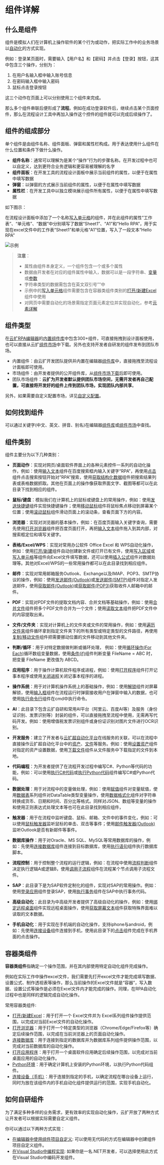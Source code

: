 # 组件详解

## 什么是组件

组件是模拟人们在计算机上操作软件的某个行为或动作，把实际工作中的业务场景以[自动化](./AutomationPrinciples.md)的方式实现。

例如：登录某页面时，需要输入【用户名】和【密码】并点击【登录】按钮，这其中包含三个操作，分别为：
1. 在用户名输入框中输入账号信息
2. 在密码输入框中输入密码
3. 鼠标点击登录按钮

这三个动作在页面上可以分别使用三个组件来完成。

那么多个组件串联后便形成了**流程**。例如在成功登录软件后，继续点击某个页面控件，那么在流程设计工具中再加入操作这个控件的组件就可以完成后续操作了。
 

## 组件的组成部分

单个组件是由组件名称、组件面板、弹窗和属性栏构成。用于表达使用什么组件在什么位置和条件下做什么操作。

- **组件名称**：通常可以理解为是某个“操作”行为的步骤名称。在开发过程中也可以自定义，达到更符合业务逻辑和更容易被理解的名字
- **组件面板**：在开发工具的流程设计面板中展示当前组件的属性，以便于在属性中填写数据
- **弹窗**：以弹窗的方式展示当前组件的属性，以便于在属性中填写数据
- **属性栏**：在开发工具中以独立模块展示组件所有属性，以便于在属性中填写数据

如下图示：

在流程设计面板中添加了一个名称[写入单元格](https://academy.encoo.com/zh-cn/wiki/Activities/AppAutomation/OfficeExcel/WriteCell.md?uuid=dadb9ee9-042b-4455-8ceb-c691af8699eb)的组件，并在此组件的属性“工作表”、“单元格”、“数据”中分别填写了数据“Sheet1”、“A1”和“Hello RPA”，用于实现在excel文件中的工作表“Sheet1”和单元格“A1”位置，写入了一段文本“Hello RPA”

![示例](https://docimages.blob.core.chinacloudapi.cn/images/DeveloperGuide/componentsexample.png)
 
> **注意**：
> 
> - 属性由组件本身定义，一个组件包含一个或多个属性
> - 数据由开发者在对应的组件属性中输入，数据可以是一段字符串、[变量](https://academy.encoo.com/zh-cn/wiki/Studio/process/developProject/Variables/Variables.md?uuid=0bd627d9-3f75-4c38-b9a2-dbc571686b21)或[参数](https://academy.encoo.com/zh-cn/wiki/Studio/process/developProject/Arguments/Arguments.md?uuid=2238c728-efc6-455b-9004-2e22b2a82520)
> - 字符串类型的数据需包含在英文双引号””中
> - 示例中的[写入单元格](https://academy.encoo.com/zh-cn/wiki/Activities/AppAutomation/OfficeExcel/WriteCell.md?uuid=dadb9ee9-042b-4455-8ceb-c691af8699eb)组件需要包含在容器类组件类别的[打开/新建Excel](https://academy.encoo.com/zh-cn/wiki/Activities/AppAutomation/OfficeExcel/OpenExcel.md?uuid=c4138eee-05ad-4a13-ad96-297c2bc68aa5)组件中使用
> - 对网页中需要自动化的场景需指定页面元素定位并实现自动化，参考[元素详解](./AutomationPrinciples.md)

## 组件类型

在[云扩RPA编辑器](https://academy.encoo.com/zh-cn/wiki/Studio/README.md?uuid=bbb7017f-4558-4729-aee4-a7e8aa78764a)的[内置组件库](https://academy.encoo.com/zh-cn/wiki/Activities/README.md?uuid=9f790d12-315d-4aa2-b69f-7ed0d02997a5)中包含300+组件，可直接拖拽到设计面板使用，也可以直接从云扩[组件市场](https://marketplace.encoo.com/#/activity?lang=zh-cn)中下载。另外也支持开发者自研发的组件发布到团队市场。

- 内置组件：由云扩开发团队提供并内置在编辑器[组件库](https://academy.encoo.com/zh-cn/wiki/Activities/README.md?uuid=9f790d12-315d-4aa2-b69f-7ed0d02997a5)中，直接拖拽至流程设计面板即可使用。
- 市场组件：由开发者提供的公开组件库，从[组件市场下载](https://academy.encoo.com/zh-cn/wiki/Studio/market/activityMarket.md?uuid=7d9c6072-145b-4cb0-b27b-46184368b390)后即可使用。
- 团队市场组件：**云扩为开发者默认提供团队市场空间，无需开发者再自己配置，可直接将开发好的组件上传到团队市场，实现团队内部共享**。

另外，如果需要自定义配置市场，详见[自定义配置](https://academy.encoo.com/zh-cn/wiki/Studio/market/Market.md?uuid=f1777edd-af4e-4308-94d0-2493bc479ff4)。


## 如何找到组件

可以通过关键字(中文、英文、拼音、别名)在编辑器[组件库](../Activities/README.md)或[组件市场](https://marketplace.encoo.com/#/activity?lang=zh-cn)中查找。

## 组件类别

组件主要分为以下几种类别：

- **页面动作**：实现对网页/桌面软件界面上的各种元素控件一系列的自动化操作，例如：使用[输入文本](https://academy.encoo.com/zh-cn/wiki/Activities/UIAutomation/TypeInto.md?uuid=6f8ef618-c9ba-4c03-afc9-1f397282c4e7)组件在百度搜索框内输入关键字“RPA”，再使用[点击](https://academy.encoo.com/zh-cn/wiki/Activities/UIAutomation/Click.md?uuid=31689d52-c142-4a6e-a969-1d081c2fdbb2)组件点击搜索按钮开始对”RPA”搜索，使用[获取结构化数据](https://academy.encoo.com/zh-cn/wiki/Activities/UIAutomation/ExtractStructuredData.md?uuid=4585a5ec-7386-4438-a083-dc345e6e94f7)组件把搜索结果列表或表格数据抓取。其他在页面上的操作像获取界面文字、截图等都可以在此目录下找到相应的组件。

- **鼠标/键盘**：模拟我们在计算机上的鼠标或键盘上的常用操作，例如：使用[发送快捷键](https://academy.encoo.com/wiki/Activities/UIAutomation/SendHotkey.md?uuid=c0f37191-286f-4517-98f2-f5b820ce85eb)组件实现快捷键操作；使用[移动鼠标](https://academy.encoo.com/zh-cn/wiki/Activities/UIAutomation/MoveMouse.md?uuid=4a035cc6-9d2e-4056-ab0f-30be0ba8015f)组件将鼠标焦点移动到屏幕某个位置；使用[滚动鼠标](https://academy.encoo.com/zh-cn/wiki/Activities/UIAutomation/rotate-wheel.md)组件滑动页面上的滚动条，查看页面下方的内容。

- **浏览器**：实现对浏览器的基本操作，例如：在百度页面输入关键字查询，需要先使用[打开浏览器](https://academy.encoo.com/zh-cn/wiki/Activities/AppAutomation/Browser/OpenBrowser.md?uuid=5a4db7ca-d742-4081-9a83-52cb54eeb6bf)组件把百度页面打开，再把[输入文本](https://academy.encoo.com/zh-cn/wiki/Activities/UIAutomation/TypeInto.md?uuid=6f8ef618-c9ba-4c03-afc9-1f397282c4e7)组件拖入到其内部，对搜索框定位和填写关键字。

- **表格/Excel/WPS**：实现对常用办公软件 Office Excel 和 WPS自动化操作，例如：使用[打开/新建](https://academy.encoo.com/zh-cn/wiki/Activities/AppAutomation/OfficeExcel/OpenExcel.md?uuid=c4138eee-05ad-4a13-ad96-297c2bc68aa5)组件自动创建新文件或打开已有文件，使用[写入区域](https://academy.encoo.com/zh-cn/wiki/Activities/AppAutomation/OfficeExcel/WriteRange.md?uuid=967a43d8-af97-482b-ac04-610fe81511f2)或[写入单元格](https://academy.encoo.com/zh-cn/wiki/Activities/AppAutomation/OfficeExcel/WriteCell.md?uuid=dadb9ee9-042b-4455-8ceb-c691af8699eb)等组件向Excel文件填写数据，还可以使用[插入公式](https://academy.encoo.com/zh-cn/wiki/Activities/AppAutomation/OfficeExcel/InsertFormula.md?uuid=124a7b04-9abf-4ae2-a220-4285be345d57)组件对数据处理等。其他对Excel/WPS的一些常用操作都可以在此目录找到相应组件。

- **邮件**：实现对常用邮箱服务Outlook、Exchange以及IMAP、POP3、SMTP协议的操作，例如：使用[发送邮件(Outlook)](https://academy.encoo.com/zh-cn/wiki/Activities/AppAutomation/Mail/SendOutlookMail.md?uuid=e9578822-8a59-4f6d-bf84-c62718f5b6b3)或[发送邮件(SMTP)](https://academy.encoo.com/zh-cn/wiki/Activities/AppAutomation/Mail/SendMailSMTP.md?uuid=e1aa7ef2-ec9a-4eda-ac77-4a45a70119f6)组件对指定人发送邮件，使用[获取邮件(Outlook)](https://academy.encoo.com/zh-cn/wiki/Activities/AppAutomation/Mail/GetOutlookMail.md?uuid=f678a928-bc21-41a1-8ea5-822f799cabd8)或[获取邮件(POP3)](https://academy.encoo.com/zh-cn/wiki/Activities/AppAutomation/Mail/GetMailPOP3.md?uuid=31d6e188-260a-4371-869f-d78f8a3f4417)获取收件人邮箱中的邮件。

- **PDF**：实现对PDF文件的提取文档内容、合并文档等基础操作，例如：使用[合并文件](https://academy.encoo.com/zh-cn/wiki/Activities/AppAutomation/PDF/MergePDF.md?uuid=c0c0cb23-01cd-47cc-9562-e7d3032496fb)组件把多个PDF文件合并为一个文件；使用[读取文本](https://academy.encoo.com/zh-cn/wiki/Activities/AppAutomation/PDF/ExtractText.md?uuid=3482ba7b-15a0-4d84-9817-11070905d9ce)组件把PDF文件中的内容提取出来。    
    
- **文件/文件夹**：实现对计算机上的文件夹或文件的常用操作，例如：使用[遍历文件夹](https://academy.encoo.com/zh-cn/wiki/Activities/System/File/ForeachFolder.md?uuid=6aa69ad1-7816-48a0-9b38-4d9d08b49fc9)组件循环拿到指定文件夹下的所有类型或特定类型的文件路径，再使用[复制/移动文件](https://academy.encoo.com/zh-cn/wiki/Activities/System/File/CopyOrMoveFile.md?uuid=fc027810-28ca-43af-ab31-9ed75f6b32f7)组件把需要挪动位置的文件移动到其他文件夹。

- **判断/循环**：用于对特定数据做判断或循环处理， 例如：使用[循环操作(For Each)](https://academy.encoo.com/zh-cn/wiki/Activities/WorkflowControl/Loop/ForEach.md?uuid=fa55282c-def5-4639-a36e-157189b60df7)循环数组变量数据，使用[条件(if)](https://academy.encoo.com/zh-cn/wiki/Activities/WorkflowControl/Determine/If.md?uuid=a6b0cfc4-4aeb-41e8-ab47-04804a3906af)组件判断变量 FileName = ABC 时，把变量 FileName 更改值为 ABCD。

- **应用程序**：用于操作计算机软件程序或进程，例如：使用[打开程序](https://academy.encoo.com/zh-cn/wiki/Activities/System/Application/OpenApplication.md?uuid=0747e2f9-edeb-4040-963c-a67a48d40068)组件打开记事本程序或使用[关闭进程](https://academy.encoo.com/zh-cn/wiki/Activities/System/Application/CloseProcess.md?uuid=5385ae94-fcf7-4a0f-94d7-8a0f1aa7fad8)关闭记事本程序的进程。
 
- **操作系统**：用于对计算机操作系统上的基础操作，例如：使用[解锁](https://academy.encoo.com/zh-cn/wiki/Activities/System/Screen/WindowsUnlockActivity.md?uuid=33d6edb3-cdd1-4dfb-a766-5a46c8730340)组件对屏幕解锁，使用[输入框](https://academy.encoo.com/zh-cn/wiki/Activities/System/InputDialog.md?uuid=f9cd10c0-90af-4f6c-a823-b2faa0daa98a)组件在流程运行时弹窗接收用户在弹窗中输入的数据，也可使用[执行命令行](https://academy.encoo.com/zh-cn/wiki/Activities/System/ExecuteCMD.md?uuid=ff449f85-ae4a-4e53-aad3-0a1edbca5804)组件在cmd中执行命令。

- **AI**：此目录下包含云扩自研和常用AI平台（阿里云、百度AI等）及服务（身份证识别、发票识别等）封装的组件，可以直接拖拽至流程中使用，无需再写代码开发。例如：使用增值税发票识别组件或身份证识别对图片文件进行OCR识别。

- **开发服务**：建立了开发者与[云扩超自动化平台](https://academy.encoo.com/zh-cn/wiki/Console/README.md?uuid=731e27d0-adf7-4658-9987-b43b277b229f)在线服务的关联，可以在流程中直接操作云扩超自动化平台中的[资产](https://academy.encoo.com/zh-cn/wiki/Console/datacentor/asset/AboutAsset.md?uuid=3d1c7c2d-857e-4791-b738-9ff9455d85bd)、[文件](https://academy.encoo.com/zh-cn/wiki/Console/datacentor/fileservice/Aboutfileservice.md?uuid=3d1c7c2d-857e-4791-b738-9ff9455d85bd)等服务。例如：使用[设置资产](https://academy.encoo.com/zh-cn/wiki/Activities/Console/set-assets.md?uuid=ec9873a4-5a88-41c7-91ce-b8bddb59538f)组件对指定的资产设置数据，使用[下载文件](https://academy.encoo.com/zh-cn/wiki/Activities/Console/FileDownloadActivity.md?uuid=846221b4-b781-436a-adb1-9e4f84547c65)组件从文件服务中下载指定的文件到本地。

- **代码编程**：为开发者提供了在流程开发过程中编写C#、Python等代码的功能，例如：可以使用[执行C#代码](https://academy.encoo.com/zh-cn/wiki/Activities/CodeExecuter/CSharp/ExecuteCSharp.md?uuid=8146b6ce-e8a8-41f9-b3fb-f47ad2ca6611)或[执行Python代码](https://academy.encoo.com/zh-cn/wiki/Activities/CodeExecuter/Python/PythonExcuteFile.md?uuid=568dc641-15e0-41fc-a8ed-b2ac92f1e45b)组件编写C#或Python代码。

- **数据处理**：用于对流程中的变量做处理，例如：使用[赋值](https://academy.encoo.com/zh-cn/wiki/Activities/WorkflowControl/Assign.md?uuid=f3357989-015c-4a1b-8087-d1fd90a8511b)组件对变量赋值，使用[数据表](https://academy.encoo.com/zh-cn/wiki/Activities/DataTable/BuildDataTable.md?uuid=747738d1-4a94-48ac-ad8b-1d903efd67c8)系列组件对DataTable类型变量操作，使用[数据格式化](https://academy.encoo.com/zh-cn/wiki/Activities/CodeExecuter/DataProcessing/FormatData.md?uuid=16598c29-750e-48c3-95eb-e884b752b3de)组件对字符串转换成货币、日期和时间、百分比等格式。同样对JSON、数组等变量的操作和使用正则表达式处理文本等也可在此目录找到相应组件，
    
- **触发器**：用于在流程中监听键盘、鼠标、邮箱、文件中的事件变化，例如：可以使用[鼠标触发器](https://academy.encoo.com/zh-cn/wiki/Activities/Triggers/SystemTrigger/mousetrigger.md?uuid=eee5ac08-e0b8-4e7f-b442-8ec34bcf37eb)监听鼠标的单击、双击等事件；使用[邮件触发器(Outlook)](https://academy.encoo.com/zh-cn/wiki/Activities/Triggers/OutlookTrigger.md?uuid=275976c5-0684-49ab-8ca8-e6d06f3042a9)监听Outlook是否有新邮件等事件。

- **数据库操作**：用于对Oracle、MS SQL、MySQL等常用数据库的操作，例如：先使用[连接数据库](https://academy.encoo.com/zh-cn/wiki/Activities/Database/ConnectDatabase.md?uuid=15796251-0ca5-4e33-ba9a-d5ccd5a9752b)组件连接到目标数据库，使用[执行语句](https://academy.encoo.com/zh-cn/wiki/Activities/Database/ExecuteNonQuery.md?uuid=bda101e7-b730-4640-9648-0d70fcc48344)组件执行数据库脚本。

- **流程控制**：用于控制整个流程的运行逻辑，例如：在流程中使用[流程判断](https://academy.encoo.com/zh-cn/wiki/Activities/WorkflowControl/Flowchart/Decision.md?uuid=b7deb2f5-e512-488c-9b29-86a317226e54)组件决定执行逻辑A或逻辑B，使用[调用子流程](https://academy.encoo.com/zh-cn/wiki/Activities/WorkflowControl/InvokeWorkflow.md?uuid=979ab9aa-e5ae-4663-a5af-b8b7c5be7579)组件在流程某个节点调用子流程文件。

- **SAP**：此目录下是为SAP软件定制化的组件，实现对SAP的常用操作。例如：使用[登录应用](https://academy.encoo.com/zh-cn/wiki/Activities/UIAutomation/SAP/SAP_Login.md?uuid=3942ef5a-ea23-5049-b7bd-01c166dc0b60)组件登录SAP，使用[执行事务](https://academy.encoo.com/zh-cn/wiki/Activities/UIAutomation/SAP/SAP_Transaction.md?uuid=d21d3ec4-1f84-58ea-baa4-ce3ae462b00e)组件在SAP中执行事务代码。

- **高级自动化**：此目录为中高级开发者提供了高级自动化的操作，例如：使用[绑定远程桌面](https://academy.encoo.com/zh-cn/wiki/Activities/UIAutomation/Window/SetWindowState.md?uuid=3722877d-886a-45ee-8f38-c0711405f8bd)组件实现远程桌面操作，使用[获取屏幕文本](https://academy.encoo.com/wiki/Activities/UIAutomation/ScreenText/GetScreenText.md?uuid=f99e44c7-cab2-4faf-9785-57008e0ff2c0)组件获取特殊界面难以读取的文本数据。

- **手机自动化**：用于实现在手机端的自动化操作，支持iphone与android，例如：先使用[连接设备](https://academy.encoo.com/zh-cn/wiki/Activities/PhoneAutomation/MobileConnect.md?uuid=788fb5aa-7457-4158-a090-426134bae5d2)组件连接到手机，使用此目录下的[点击](https://academy.encoo.com/zh-cn/wiki/Activities/PhoneAutomation/MobileTap.md?uuid=d9cff8d1-5d8a-4c6f-8048-2e572705f976)组件完成在手机界面的点击操作。

## 容器类组件

**容器类组件**指确定一个操作范围，并在其内部使用特定自动化组件完成操作。

例如在实际工作中操作excel文件，我们需要先打开excel文件才能完成填写数据、设置公式、制作透视表等操作，那么当前操作的Excel文件就是“容器”，写入数据、设置公式等操作是必须在Excel文件内才能完成的操作。同理，在RPA自动化过程中也是同样的逻辑完成自动化操作。

常用容器类组件:

- [打开/新建Excel](https://academy.encoo.com/zh-cn/wiki/Activities/AppAutomation/OfficeExcel/OpenExcel.md?uuid=c4138eee-05ad-4a13-ad96-297c2bc68aa5)：用于打开一个 Excel文件并为 Excel系列组件操作提供范围，以完成对当前Excel文件的自动化操作。
- [打开浏览器](https://academy.encoo.com/zh-cn/wiki/Activities/AppAutomation/Browser/OpenBrowser.md?uuid=5a4db7ca-d742-4081-9a83-52cb54eeb6bf)：用于打开一个特定类型的浏览器（Chrome/Edge/Firefox等）确定后续操作范围，以完成在当前浏览器上的页面自动化操作。
- [连接数据库](https://academy.encoo.com/zh-cn/wiki/Activities/Database/ConnectDatabase.md?uuid=15796251-0ca5-4e33-ba9a-d5ccd5a9752b)：用于连接到指定的数据库并为数据库系列组件提供操作范围，以完成对当前数据库的自动化操作。
- [打开应用程序](https://academy.encoo.com/zh-cn/wiki/Activities/System/Application/OpenApplication.md?uuid=0747e2f9-edeb-4040-963c-a67a48d40068)：用于打开一个桌面软件应用确定后续操作范围，以完成对当前桌面应用的自动化操作。
- [Python环境](https://academy.encoo.com/zh-cn/wiki/Activities/CodeExecuter/Python/PythonScope.md?uuid=463bb7cb-1adf-4dd3-a242-3158dfd7af58)：用于确定计算机上安装的Python环境，以执行Python代码组件。
- [连接设备（手机）](https://academy.encoo.com/zh-cn/wiki/Activities/PhoneAutomation/MobileConnect.md?uuid=788fb5aa-7457-4158-a090-426134bae5d2)：用于连接到指定的手机，以确定流程在哪台设备上运行，同时为放在该组件内的手机自动化组件提供运行的范围，实现手机自动化。

## 如何自研组件

为了满足多种多样的业务需求，更有效率的实现自动化操作，云扩开放了两种方式让开发者可以根据实际需要自定义组件。

你可以通过以下两种方式实现：

- [在编辑器中使用组件项目自定义](https://academy.encoo.com/zh-cn/wiki/Studio/process/CreateProject/CreateLibrary.md?uuid=4f2d5853-ffb5-45e0-85e2-4decc0dd15d7): 可以使用无代码的方式在编辑器中创建组件项目自定义组件。
- [在Visual Studio中编程实现](https://c9vrjkv7og.feishu.cn/file/boxcnnIGLuSOHvKycnUueDmnqHh): 如果你是一名.NET开发者，可以选择使用此方式在Visual Studio中编码开发组件。

